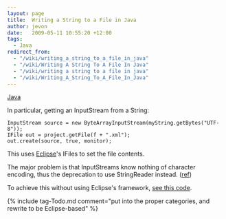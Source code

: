 ```yaml
---
layout: page
title:  Writing a String to a File in Java
author: jevon
date:   2009-05-11 10:55:20 +12:00
tags:
  - Java
redirect_from:
  - "/wiki/writing_a_string_to_a_file_in_java"
  - "/wiki/Writing A String To A File In Java"
  - "/wiki/writing a string to a file in java"
  - "/wiki/Writing_A_String_To_A_File_In_Java"
---
```


[Java](Java.md)

In particular, getting an InputStream from a String:

```
InputStream source = new ByteArrayInputStream(myString.getBytes("UTF-8")); 
IFile out = project.getFile(f + ".xml");
out.create(source, true, monitor);
```

This uses [Eclipse](Eclipse.md)'s IFiles to set the file contents.

The major problem is that InputStreams know nothing of character encoding, thus the deprecation to use StringReader instead. (<a href="http://www.velocityreviews.com/forums/t137011-stringreader-vs-stringbufferinputstream.html">ref</a>)

To achieve this without using Eclipse's framework, <a href="http://code.google.com/p/iaml/source/browse/trunk/org.openiaml.model.tests/src/org/openiaml/model/tests/XmlTestCase.java?spec=svn676&r=676#285">see this code</a>.


{% include tag-Todo.md comment="put into the proper categories, and rewrite to be Eclipse-based" %}
